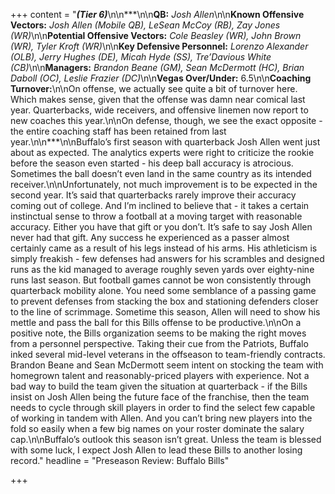 +++
content = "**_(Tier 6)_**\n\n***\n\n**QB:** _Josh Allen_\n\n**Known Offensive Vectors:** _Josh Allen (Mobile QB), LeSean McCoy (RB), Zay Jones (WR)_\n\n**Potential Offensive Vectors:** _Cole Beasley (WR), John Brown (WR), Tyler Kroft (WR)_\n\n**Key Defensive Personnel:** _Lorenzo Alexander (OLB), Jerry Hughes (DE), Micah Hyde (SS), Tre’Davious White (CB)_\n\n**Managers:** _Brandon Beane (GM), Sean McDermott (HC), Brian Daboll (OC), Leslie Frazier (DC)_\n\n**Vegas Over/Under:** 6.5\n\n**Coaching Turnover:**\n\nOn offense, we actually see quite a bit of turnover here. Which makes sense, given that the offense was damn near comical last year. Quarterbacks, wide receivers, and offensive linemen now report to new coaches this year.\n\nOn defense, though, we see the exact opposite - the entire coaching staff has been retained from last year.\n\n***\n\nBuffalo’s first season with quarterback Josh Allen went just about as expected. The analytics experts were right to criticize the rookie before the season even started - his deep ball accuracy is atrocious. Sometimes the ball doesn’t even land in the same country as its intended receiver.\n\nUnfortunately, not much improvement is to be expected in the second year. It’s said that quarterbacks rarely improve their accuracy coming out of college. And I’m inclined to believe that - it takes a certain instinctual sense to throw a football at a moving target with reasonable accuracy. Either you have that gift or you don’t. It’s safe to say Josh Allen never had that gift. Any success he experienced as a passer almost certainly came as a result of his legs instead of his arms. His athleticism is simply freakish - few defenses had answers for his scrambles and designed runs as the kid managed to average roughly seven yards over eighty-nine runs last season. But football games cannot be won consistently through quarterback mobility alone. You need some semblance of a passing game to prevent defenses from stacking the box and stationing defenders closer to the line of scrimmage. Sometime this season, Allen will need to show his mettle and pass the ball for this Bills offense to be productive.\n\nOn a positive note, the Bills organization seems to be making the right moves from a personnel perspective. Taking their cue from the Patriots, Buffalo inked several mid-level veterans in the offseason to team-friendly contracts. Brandon Beane and Sean McDermott seem intent on stocking the team with homegrown talent and reasonably-priced players with experience. Not a bad way to build the team given the situation at quarterback - if the Bills insist on Josh Allen being the future face of the franchise, then the team needs to cycle through skill players in order to find the select few capable of working in tandem with Allen. And you can’t bring new players into the fold so easily when a few big names on your roster dominate the salary cap.\n\nBuffalo’s outlook this season isn’t great. Unless the team is blessed with some luck, I expect Josh Allen to lead these Bills to another losing record."
headline = "Preseason Review: Buffalo Bills"

+++
